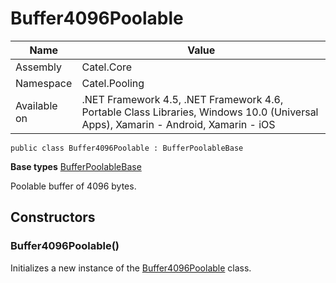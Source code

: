 

# Buffer4096Poolable

Name|Value
---|---
Assembly|Catel.Core
Namespace|Catel.Pooling
Available on|.NET Framework 4.5, .NET Framework 4.6, Portable Class Libraries, Windows 10.0 (Universal Apps), Xamarin - Android, Xamarin - iOS

```
public class Buffer4096Poolable : BufferPoolableBase
```

**Base types**
[BufferPoolableBase](/Catel.Core\Catel\Pooling\BufferPoolableBase.md)


Poolable buffer of 4096 bytes.



## Constructors

### Buffer4096Poolable()

Initializes a new instance of the [Buffer4096Poolable](#) class.



